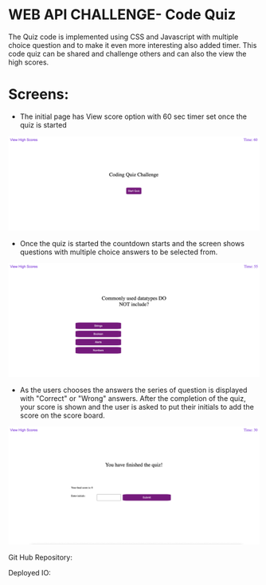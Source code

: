 # WEB API CHALLENGE- Code Quiz
The Quiz code is implemented using CSS and Javascript with multiple choice question and to make it even more interesting also added timer.
This code quiz can be shared and challenge others and can also the view the high scores.

# Screens:
* The initial page has View score option with 60 sec timer set once the quiz is started
<img src="./assets/images/firstscreen.png" alt= "startpage">


* Once the quiz is started the countdown starts and the screen shows questions with multiple choice answers to be selected from.
<img src= "./assets/images/questionswithmultiplechoice.png" alt="multiple choice">

* As the users chooses the answers the series of question is displayed with "Correct" or "Wrong" answers. After the completion of the quiz, your score is shown and the user is asked to put their initials to add the score on the score board.
<img src="./assets/images/initial.png" alt="add name">

Git Hub Repository:
<a href="https://github.com/vinitapp/codeQuiz-Web-API-challenge.git"> </a>

Deployed IO:
<a href="https://vinitapp.github.io/codeQuiz-Web-API-challenge/"></a>